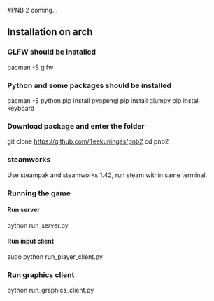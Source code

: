 #PNB 2 coming...

## Installation on arch
### GLFW should be installed
pacman -S glfw
### Python and some packages should be installed
pacman -S python
pip install pyopengl
pip install glumpy
pip install keyboard
### Download package and enter the folder
git clone https://github.com/Teekuningas/pnb2
cd pnb2

### steamworks
Use steampak and steamworks 1.42, run steam within same terminal.

### Running the game
#### Run server
python run\_server.py
#### Run input client
sudo python run\_player\_client.py
### Run graphics client
python run\_graphics\_client.py
